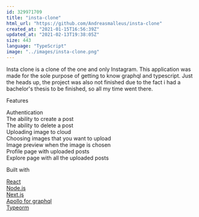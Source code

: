 ```yaml
---
id: 329971709
title: "insta-clone"
html_url: "https://github.com/Andreasmalleus/insta-clone"
created_at: "2021-01-15T16:56:39Z"
updated_at: "2021-02-13T19:38:05Z"
size: 443
language: "TypeScript"
image: "../images/insta-clone.png"
---
```


Insta clone is a clone of the one and only Instagram. This application was made for the sole purpose of getting to know graphql and typescript. Just the heads up, the project was also not finished due to the fact i had a bachelor's thesis to be finished, so all my time went there.

Features

Authentication  
The ability to create a post  
The ability to delete a post  
Uploading image to cloud  
Choosing images that you want to upload  
Image preview when the image is chosen  
Profile page with uploaded posts  
Explore page with all the uploaded posts

Built with

[React](https://reactjs.org/)  
[Node.js](https://nodejs.org/en/)  
[Next.js](https://nextjs.org/)  
[Apollo for graphql](https://www.apollographql.com/)  
[Typeorm](https://typeorm.io/#/)
